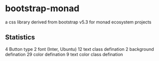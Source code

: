 # bootstrap-monad

a css library derived from bootstrap v5.3 for monad ecosystem projects

## Statistics

4 Button type
2 font (Inter, Ubuntu)
12 text class defination
2 background defination
29 color defination
9 text color class defination